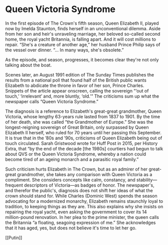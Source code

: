 # Queen Victoria Syndrome

In the first episode of The Crown's fifth season, Queen Elizabeth II, played now by Imelda Staunton, finds herself in an unconventional dilemma. Aside from her son and heir's unraveling marriage, her beloved so-called second home, the royal yacht Britannia, is falling apart. And it will cost millions to repair. “She's a creature of another age,” her husband Prince Philip says of the vessel over dinner. “... In many ways, she's obsolete.”

As the episode, and season, progresses, it becomes clear they're not only talking about the boat.

Scenes later, an August 1991 edition of The Sunday Times publishes the results from a national poll that found half of the British public wants Elizabeth to abdicate the throne in favor of her son, Prince Charles. Snippets of the article appear onscreen, calling the sovereign “‘out of touch,’ ‘irrelevant’ and, more bluntly, ‘old.’” The criticisms sum up what the newspaper calls “Queen Victoria Syndrome.”

The diagnosis is a reference to Elizabeth's great-great grandmother, Queen Victoria, whose lengthy 63-years rule lasted from 1837 to 1901. By the time of her death, she was called “the Grandmother of Europe.” She was the longest-reigning sovereign of Great Britain, only surpassed by Queen Elizabeth II herself, who ruled for 70 years until her passing this September. It is true that in the ’80s and ’90s, criticisms of Queen Elizabeth being out of touch circulated. Sarah Gristwood wrote for Huff Post in 2015, per History Extra, that “by the end of the decade [the 1980s] courtiers had begun to talk about QVS or the Queen Victoria Syndrome, whereby a nation could become tired of an ageing monarch and a parasitic royal family.”

Such criticism hurts Elizabeth in The Crown, but as an admirer of her great-great grandmother, she takes any comparison with Queen Victoria as a compliment. She considers concepts like calm, constancy, and stability—frequent descriptors of Victoria—as badges of honor. The newspaper's, and therefor the public's, diagnosis does not shift her ideas of what the crown should stand for. While Charles (Dominic West) spends the season advocating for a modernized monarchy, Elizabeth remains staunchly loyal to tradition, to keeping things as they are. This also explains why she insists on repairing the royal yacht, even asking the government to cover its 14 million-pound renovation. In her plea to the prime minister, the queen calls the Britannia “a floating, seagoing expression of me.” She acknowledges that it has aged, yes, but does not believe it's time to let her go.

[[Putin]]